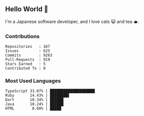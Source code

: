 ## Hello World 👋

I'm a Japanese software developer, and I love cats 😺 and tea 🫖.

### Contributions

    Repositories   : 167
    Issues         : 625
    Commits        : 9263
    Pull-Requests  : 919
    Stars Earned   : 5
    Contributed To : 0

### Most Used Languages

    TypeScript 33.07% | ████████████████████
    Ruby       14.43% | ████████▌
    Dart       10.34% | ██████
    Java       10.24% | ██████
    HTML        8.60% | █████
